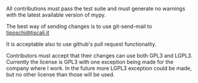 All contributions must pass the test suite and must generate no warnings with the latest available version of mypy.

The best way of sending changes is to use git-send-mail to tiposchi@tiscali.it

It is acceptable also to use github's pull request functionality.

Contributors must accept that their changes can use both GPL3 and LGPL3. Currently the license is GPL3 with one exception being made for the company where I work. In the future more LGPL3 exception could be made, but no other license than those will be used.
